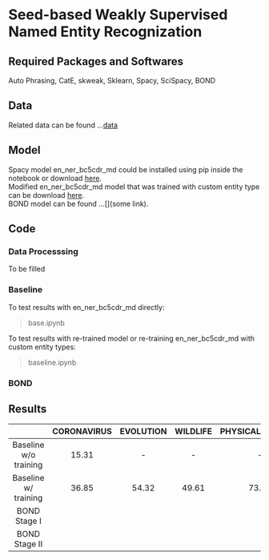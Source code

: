 # Seed-based Weakly Supervised Named Entity Recognization

## Required Packages and Softwares
Auto Phrasing, CatE, skweak, Sklearn, Spacy, SciSpacy, BOND

## Data
Related data can be found ...[data](https://drive.google.com/drive/u/0/folders/1VMpbmjNZWOV4Y5LG9bv0_S5f0H8ciKj_)

## Model
Spacy model en_ner_bc5cdr_md could be installed using pip inside the notebook or download [here](https://s3-us-west-2.amazonaws.com/ai2-s2-scispacy/releases/v0.4.0/en_ner_bc5cdr_md-0.4.0.tar.gz). <br>
Modified en_ner_bc5cdr_md model that was trained with custom entity type can be download [here](https://drive.google.com/file/d/1Hn-KT0ErMbz5iGPfv6nFTJdMQet5wF3I/view?usp=sharing). <br>
BOND model can be found ...[](some link). <br>

## Code
### Data Processsing
To be filled 

### Baseline
To test results with en_ner_bc5cdr_md directly: <br>
> base.ipynb

To test results with re-trained model or re-training en_ner_bc5cdr_md with custom entity types: <br>
> baseline.ipynb

### BOND

## Results

|                        | CORONAVIRUS | EVOLUTION | WILDLIFE | PHYSICAL_SCIENCE | LIVESTOCK | SUBSTRATE | COUNTRY | IMMUNE_RESPONSE | MATERIAL | OVERALL |
|:----------------------:|:-----------:|:---------:|:--------:|:----------------:|:---------:|:---------:|:-------:|:---------------:|:--------:|:-------:|
| Baseline  w/o training |    15.31    |     -     |     -    |         -        |     -     |     -     |    -    |      15.31      |     -    |   17.5  |
|  Baseline w/ training  |    36.85    |   54.32   |   49.61  |       73.11      |   33.20   |   40.34   |  33.66  |      62.83      |   50.02  |  48.22  |
|      BOND Stage I      |             |           |          |                  |           |           |         |                 |          |         |
|      BOND Stage II     |             |           |          |                  |           |           |         |                 |          |         |
